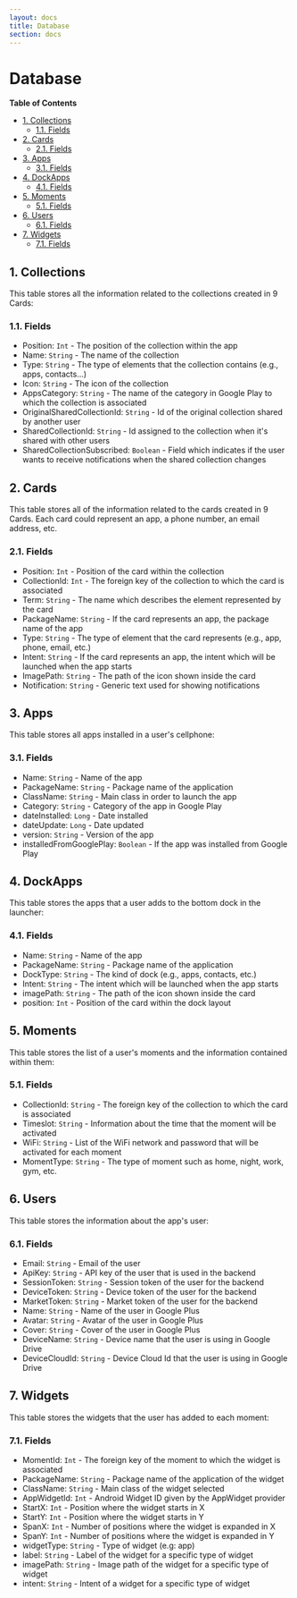 ```yaml
---
layout: docs
title: Database
section: docs
---
```


# Database

**Table of Contents**

* [1. Collections](#collections)
  * [1.1. Fields](#fields)
* [2. Cards](#cards)
  * [2.1. Fields](#fields-1)
* [3. Apps](#apps)
  * [3.1. Fields](#fields-2)
* [4. DockApps](#dockapps)
  * [4.1. Fields](#fields-3)
* [5. Moments](#moments)
  * [5.1. Fields](#fields-4)
* [6. Users](#users)
  * [6.1. Fields](#fields-5)
* [7. Widgets](#widgets)
  * [7.1. Fields](#fields-6)

## 1. Collections

This table stores all the information related to the collections created in 9 Cards:

### 1.1. Fields

* Position: `Int` - The position of the collection within the app
* Name: `String` - The name of the collection
* Type: `String` - The type of elements that the collection contains (e.g., apps, contacts...)
* Icon: `String` - The icon of the collection
* AppsCategory: `String` - The name of the category in Google Play to which the collection is associated
* OriginalSharedCollectionId: `String` - Id of the original collection shared by another user
* SharedCollectionId: `String` - Id assigned to the collection when it's shared with other users
* SharedCollectionSubscribed: `Boolean` - Field which indicates if the user wants to receive notifications when the shared collection changes

## 2. Cards

This table stores all of the information related to the cards created in 9 Cards. Each card could represent an app, a phone number, an email address, etc.

### 2.1. Fields

* Position: `Int` - Position of the card within the collection
* CollectionId: `Int` - The foreign key of the collection to which the card is associated
* Term: `String` - The name which describes the element represented by the card
* PackageName: `String` - If the card represents an app, the package name of the app
* Type: `String` - The type of element that the card represents (e.g., app, phone, email, etc.)
* Intent: `String` - If the card represents an app, the intent which will be launched when the app starts
* ImagePath: `String` - The path of the icon shown inside the card
* Notification: `String` - Generic text used for showing notifications

## 3. Apps

This table stores all apps installed in a user's cellphone:

### 3.1. Fields

* Name: `String` - Name of the app
* PackageName: `String` - Package name of the application
* ClassName: `String` - Main class in order to launch the app
* Category: `String` - Category of the app in Google Play
* dateInstalled: `Long` - Date installed
* dateUpdate: `Long` - Date updated
* version: `String` - Version of the app
* installedFromGooglePlay: `Boolean` - If the app was installed from Google Play

## 4. DockApps

This table stores the apps that a user adds to the bottom dock in the launcher:

### 4.1. Fields

* Name: `String` - Name of the app
* PackageName: `String` - Package name of the application
* DockType: `String` - The kind of dock (e.g., apps, contacts, etc.)
* Intent: `String` - The intent which will be launched when the app starts
* imagePath: `String` - The path of the icon shown inside the card
* position: `Int` - Position of the card within the dock layout

## 5. Moments

This table stores the list of a user's moments and the information contained within them:

### 5.1. Fields

* CollectionId: `String` - The foreign key of  the collection to which the card is associated
* Timeslot: `String` - Information about the time that the moment will be activated
* WiFi: `String` - List of the WiFi network and password that will be activated for each moment
* MomentType: `String` - The type of moment such as home, night, work, gym, etc.

## 6. Users

This table stores the information about the app's user:

### 6.1. Fields

* Email: `String` - Email of the user
* ApiKey: `String` - API key of the user that is used in the backend
* SessionToken: `String` - Session token of the user for the backend
* DeviceToken: `String` - Device token of the user for the backend
* MarketToken: `String` - Market token of the user for the backend
* Name: `String` - Name of the user in Google Plus
* Avatar: `String` - Avatar of the user in Google Plus
* Cover: `String` - Cover of the user in Google Plus
* DeviceName: `String` - Device name that the user is using in Google Drive
* DeviceCloudId: `String` - Device Cloud Id that the user is using in Google Drive

## 7. Widgets

This table stores the widgets that the user has added to each moment:

### 7.1. Fields

* MomentId: `Int` - The foreign key of the moment to which the widget is associated
* PackageName: `String` - Package name of the application of the widget
* ClassName: `String` - Main class of the widget selected
* AppWidgetId: `Int` - Android Widget ID given by the AppWidget provider
* StartX: `Int` - Position where the widget starts in X
* StartY: `Int` - Position where the widget starts in Y
* SpanX: `Int` - Number of positions where the widget is expanded in X
* SpanY: `Int` - Number of positions where the widget is expanded in Y
* widgetType: `String` - Type of widget (e.g: app)
* label: `String` - Label of the widget for a specific type of widget
* imagePath: `String` - Image path of the widget for a specific type of widget
* intent: `String` -  Intent of a widget for a specific type of widget